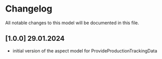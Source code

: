 # Changelog

All notable changes to this model will be documented in this file.

## [1.0.0] 29.01.2024

- initial version of the aspect model for ProvideProductionTrackingData
